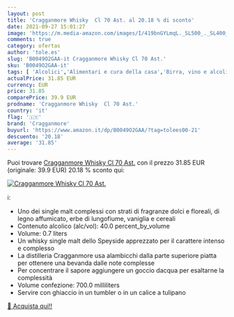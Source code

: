 ```yaml
---
layout: post
title: 'Cragganmore Whisky  Cl 70 Ast. al 20.18 % di sconto'
date: 2021-09-27 15:01:27
image: 'https://m.media-amazon.com/images/I/419bnGYLmqL._SL500_._SL400_.jpg'
comments: true
category: ofertas
author: 'tole.es'
slug: 'B0049O2GAA-it Cragganmore Whisky Cl 70 Ast.'
sku: 'B0049O2GAA-it'
tags: [ 'Alcolici','Alimentari e cura della casa','Birra, vino e alcolici','Whisky','cragganmore', ]
actualPrice: 31.85 EUR
currency: EUR
price: 31.85
comparePrice: 39.9 EUR
prodname: 'Cragganmore Whisky  Cl 70 Ast.'
country: 'it'
flag: '🇮🇹'
brand: 'Cragganmore'
buyurl: 'https://www.amazon.it/dp/B0049O2GAA/?tag=tolees00-21'
descuento: '20.18'
average: '31.85'
---
```


Puoi trovare [Cragganmore Whisky  Cl 70 Ast.](https://www.amazon.it/dp/B0049O2GAA/?tag=tolees00-21) con il prezzo 31.85 EUR (originale: 39.9 EUR) 20.18 % sconto qui:

[![Cragganmore Whisky  Cl 70 Ast.](https://m.media-amazon.com/images/I/419bnGYLmqL._SL500_._SL400_.jpg)](https://www.amazon.it/dp/B0049O2GAA/?tag=tolees00-21)

ℹ️:

- Uno dei single malt complessi con strati di fragranze dolci e floreali, di legno affumicato, erbe di lungofiume, vaniglia e cereali
- Contenuto alcolico (alc/vol): 40.0 percent_by_volume
- Volume: 0.7 liters
- Un whisky single malt dello Speyside apprezzato per il carattere intenso e complesso
- La distilleria Cragganmore usa alambicchi dalla parte superiore piatta per ottenere una bevanda dalle note complesse
- Per concentrare il sapore aggiungere un goccio dacqua per esaltarne la complessità
- Volume confezione: 700.0 milliliters
- Servire con ghiaccio in un tumbler o in un calice a tulipano

[🛒 Acquista qui!!](https://www.amazon.it/dp/B0049O2GAA/?tag=tolees00-21)
